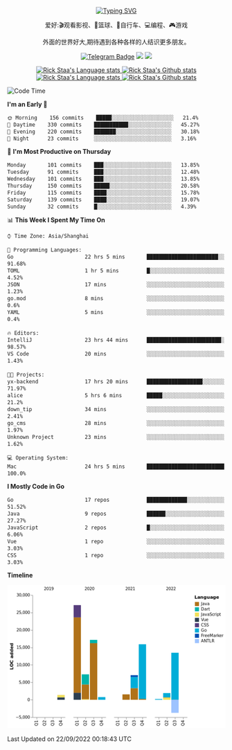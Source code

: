 <div align="center"> 

[![Typing SVG](https://readme-typing-svg.herokuapp.com?size=25&duration=2500&color=eeeeee&vCenter=true&width=200&height=40&lines=Hi+there+%F0%9F%91%8B%F0%9F%8F%BB;I'm+DanBai)](https://git.io/typing-svg)

爱好:🎬观看影视、🏀篮球、🚴自行车、💻编程、🎮游戏

外面的世界好大,期待遇到各种各样的人结识更多朋友。

[![Telegram Badge](https://img.shields.io/badge/-Telegram-blue?style=flat&logo=Telegram&logoColor=white)](https://t.me/danbai9420) 
[![](https://img.shields.io/badge/-Blog-brightgreen?style=flat&logo=Blogger&logoColor=white)](https://p00q.cn)
[![](https://img.shields.io/badge/-Email-red?style=flat&logo=Mail.Ru&logoColor=white)](mailto:danbai@88.com)
</div>

<!-- Light Mode -->
<div align="center"> 
<a href="https://github.com/anuraghazra/github-readme-stats#gh-light-mode-only">
<img height=200 src="https://github-readme-stats-git-master-rstaa-rickstaa.vercel.app/api/top-langs/?username=danbai225&layout=compact&langs_count=10&hide_border=1&role=OWNER,COLLABORATOR#gh-light-mode-only" alt="Rick Staa's Language stats" />
</a>
<a href="https://github.com/anuraghazra/github-readme-stats#gh-light-mode-only">
<img height=200 src="https://github-readme-stats-git-master-rstaa-rickstaa.vercel.app/api?username=danbai225&show_icons=true&count_private=true&line_height=28&hide_border=1&include_all_commits=true&card_width=450&role=OWNER,COLLABORATOR&exclude_repo=github-readme-stats#gh-light-mode-only" alt="Rick Staa's Github stats" />
</a>
</div>

<!-- Dark Mode -->
<div align="center"> 
<a href="https://github.com/anuraghazra/github-readme-stats#gh-dark-mode-only">
<img height=200 src="https://github-readme-stats-git-master-rstaa-rickstaa.vercel.app/api/top-langs/?username=danbai225&layout=compact&langs_count=10&hide_border=1&role=OWNER,COLLABORATOR&theme=github_dark#gh-dark-mode-only" alt="Rick Staa's Language stats" />
</a>
<a href="https://github.com/anuraghazra/github-readme-stats#gh-dark-mode-only">
<img height=200 src="https://github-readme-stats-git-master-rstaa-rickstaa.vercel.app/api?username=danbai225&show_icons=true&count_private=true&line_height=28&hide_border=1&include_all_commits=true&card_width=450&role=OWNER,COLLABORATOR&exclude_repo=github-readme-stats&theme=github_dark#gh-dark-mode-only" alt="Rick Staa's Github stats" />
</a>
</div>

<!--START_SECTION:waka-->
![Code Time](http://img.shields.io/badge/Code%20Time-59%20hrs%2027%20mins-blue)

**I'm an Early 🐤** 

```text
🌞 Morning    156 commits    █████░░░░░░░░░░░░░░░░░░░░   21.4% 
🌆 Daytime    330 commits    ███████████░░░░░░░░░░░░░░   45.27% 
🌃 Evening    220 commits    ███████░░░░░░░░░░░░░░░░░░   30.18% 
🌙 Night      23 commits     ░░░░░░░░░░░░░░░░░░░░░░░░░   3.16%

```
📅 **I'm Most Productive on Thursday** 

```text
Monday       101 commits    ███░░░░░░░░░░░░░░░░░░░░░░   13.85% 
Tuesday      91 commits     ███░░░░░░░░░░░░░░░░░░░░░░   12.48% 
Wednesday    101 commits    ███░░░░░░░░░░░░░░░░░░░░░░   13.85% 
Thursday     150 commits    █████░░░░░░░░░░░░░░░░░░░░   20.58% 
Friday       115 commits    ████░░░░░░░░░░░░░░░░░░░░░   15.78% 
Saturday     139 commits    ████░░░░░░░░░░░░░░░░░░░░░   19.07% 
Sunday       32 commits     █░░░░░░░░░░░░░░░░░░░░░░░░   4.39%

```


📊 **This Week I Spent My Time On** 

```text
⌚︎ Time Zone: Asia/Shanghai

💬 Programming Languages: 
Go                       22 hrs 5 mins       ███████████████████████░░   91.68% 
TOML                     1 hr 5 mins         █░░░░░░░░░░░░░░░░░░░░░░░░   4.52% 
JSON                     17 mins             ░░░░░░░░░░░░░░░░░░░░░░░░░   1.23% 
go.mod                   8 mins              ░░░░░░░░░░░░░░░░░░░░░░░░░   0.6% 
YAML                     5 mins              ░░░░░░░░░░░░░░░░░░░░░░░░░   0.4%

🔥 Editors: 
IntelliJ                 23 hrs 44 mins      ████████████████████████░   98.57% 
VS Code                  20 mins             ░░░░░░░░░░░░░░░░░░░░░░░░░   1.43%

🐱‍💻 Projects: 
yx-backend               17 hrs 20 mins      ██████████████████░░░░░░░   71.97% 
alice                    5 hrs 6 mins        █████░░░░░░░░░░░░░░░░░░░░   21.2% 
down_tip                 34 mins             ░░░░░░░░░░░░░░░░░░░░░░░░░   2.41% 
go_cms                   28 mins             ░░░░░░░░░░░░░░░░░░░░░░░░░   1.97% 
Unknown Project          23 mins             ░░░░░░░░░░░░░░░░░░░░░░░░░   1.62%

💻 Operating System: 
Mac                      24 hrs 5 mins       █████████████████████████   100.0%

```

**I Mostly Code in Go** 

```text
Go                       17 repos            █████████████░░░░░░░░░░░░   51.52% 
Java                     9 repos             ██████░░░░░░░░░░░░░░░░░░░   27.27% 
JavaScript               2 repos             █░░░░░░░░░░░░░░░░░░░░░░░░   6.06% 
Vue                      1 repo              ░░░░░░░░░░░░░░░░░░░░░░░░░   3.03% 
CSS                      1 repo              ░░░░░░░░░░░░░░░░░░░░░░░░░   3.03%

```


**Timeline**

![Chart not found](https://raw.githubusercontent.com/danbai225/danbai225/master/charts/bar_graph.png) 


 Last Updated on 22/09/2022 00:18:43 UTC
<!--END_SECTION:waka-->

